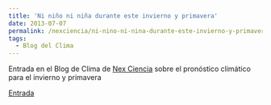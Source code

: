 ```yaml
---
title: 'Ni niño ni niña durante este invierno y primavera'
date: 2013-07-07
permalink: /nexciencia/ni-nino-ni-nina-durante-este-invierno-y-primavera 
tags:
  - Blog del Clima
---
```



Entrada en el Blog de Clima de [Nex Ciencia](https://nexciencia.exactas.uba.ar/) sobre el pronóstico climático para el invierno y primavera

[Entrada](https://nexciencia.exactas.uba.ar/ni-nino-ni-nina-durante-este-invierno-y-primavera)

